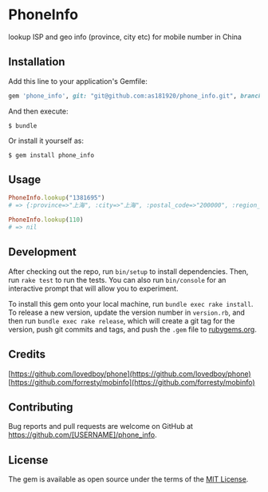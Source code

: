 # PhoneInfo

lookup ISP and geo info (province, city etc) for mobile number in China

## Installation

Add this line to your application's Gemfile:

```ruby
gem 'phone_info', git: "git@github.com:as181920/phone_info.git", branch: "master"
```

And then execute:

    $ bundle

Or install it yourself as:

    $ gem install phone_info

## Usage

```ruby
PhoneInfo.lookup("1381695")
# => {:province=>"上海", :city=>"上海", :postal_code=>"200000", :region_code=>"021", :isp=>"移动", :prefix=>1381695}

PhoneInfo.lookup(110)
# => nil
```

## Development

After checking out the repo, run `bin/setup` to install dependencies. Then, run `rake test` to run the tests. You can also run `bin/console` for an interactive prompt that will allow you to experiment.

To install this gem onto your local machine, run `bundle exec rake install`. To release a new version, update the version number in `version.rb`, and then run `bundle exec rake release`, which will create a git tag for the version, push git commits and tags, and push the `.gem` file to [rubygems.org](https://rubygems.org).

## Credits

[https://github.com/lovedboy/phone](https://github.com/lovedboy/phone)
[https://github.com/forresty/mobinfo](https://github.com/forresty/mobinfo)

## Contributing

Bug reports and pull requests are welcome on GitHub at https://github.com/[USERNAME]/phone_info.

## License

The gem is available as open source under the terms of the [MIT License](https://opensource.org/licenses/MIT).
